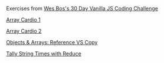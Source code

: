 Exercises from [Wes Bos's 30 Day Vanilla JS Coding Challenge](https://javascript30.com/)

[Array Cardio 1](https://courses.wesbos.com/account/access/5f7522adc74efa5ed2593137/view/194130346)

[Array Cardio 2](https://courses.wesbos.com/account/access/5f7522adc74efa5ed2593137/view/194130101)

[Objects & Arrays: Reference VS Copy](https://courses.wesbos.com/account/access/5f7522adc74efa5ed2593137/view/194129338)

[Tally String Times with Reduce](https://courses.wesbos.com/account/access/5f7522adc74efa5ed2593137/view/194128821)
